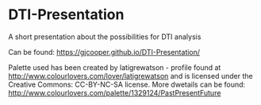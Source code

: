 # DTI-Presentation
A short presentation about the possibilities for DTI analysis

Can be found: https://gjcooper.github.io/DTI-Presentation/

Palette used has been created by latigrewatson - profile found at http://www.colourlovers.com/lover/latigrewatson and is licensed under the Creative Commons: CC-BY-NC-SA license. More dwetails can be found: http://www.colourlovers.com/palette/1329124/PastPresentFuture
